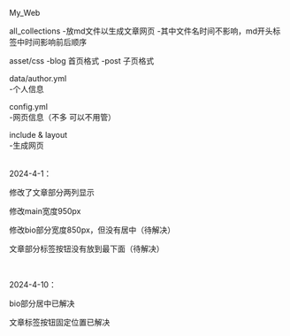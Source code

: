 My_Web



all_collections 
   -放md文件以生成文章网页
   -其中文件名时间不影响，md开头标签中时间影响前后顺序

asset/css
   -blog 首页格式
   -post 子页格式

data/author.yml  
   -个人信息

config.yml   
   -网页信息（不多 可以不用管）

include & layout   
   -生成网页

<br>
2024-4-1：

修改了文章部分两列显示

修改main宽度950px

修改bio部分宽度850px，但没有居中（待解决）

文章部分标签按钮没有放到最下面（待解决）

<br>

2024-4-10：

bio部分居中已解决

文章标签按钮固定位置已解决
